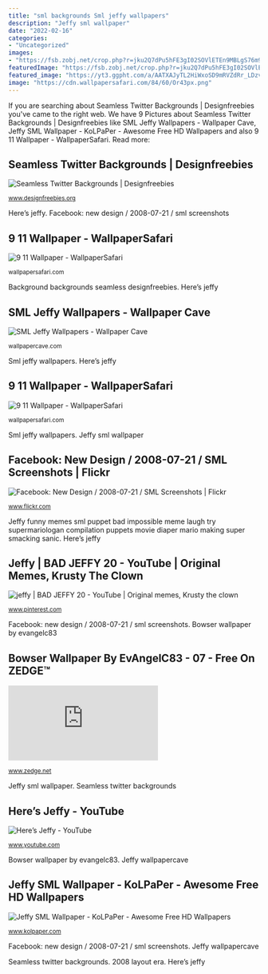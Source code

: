 ```yaml
---
title: "sml backgrounds Sml jeffy wallpapers"
description: "Jeffy sml wallpaper"
date: "2022-02-16"
categories:
- "Uncategorized"
images:
- "https://fsb.zobj.net/crop.php?r=jku2Q7dPu5hFE3gI02SOVlETEn9MBLgS76m9lFvGZ3BQNRJv3L10VanPSl5UFmeqvB7vBzj0an-RxJ4XB3PlLUQgrgDEzVVdXl3ceIXUdMJTpR8sjCynfDSauvsCYuKdVOxNZqSBueItvHTM"
featuredImage: "https://fsb.zobj.net/crop.php?r=jku2Q7dPu5hFE3gI02SOVlETEn9MBLgS76m9lFvGZ3BQNRJv3L10VanPSl5UFmeqvB7vBzj0an-RxJ4XB3PlLUQgrgDEzVVdXl3ceIXUdMJTpR8sjCynfDSauvsCYuKdVOxNZqSBueItvHTM"
featured_image: "https://yt3.ggpht.com/a/AATXAJyTL2HiWxoSD9mRVZdRr_LDzvNiJMLqvnb0MA=s900-c-k-c0xffffffff-no-rj-mo"
image: "https://cdn.wallpapersafari.com/84/60/Or43px.png"
---
```


If you are searching about Seamless Twitter Backgrounds | Designfreebies you've came to the right web. We have 9 Pictures about Seamless Twitter Backgrounds | Designfreebies like SML Jeffy Wallpapers - Wallpaper Cave, Jeffy SML Wallpaper - KoLPaPer - Awesome Free HD Wallpapers and also 9 11 Wallpaper - WallpaperSafari. Read more:

## Seamless Twitter Backgrounds | Designfreebies

![Seamless Twitter Backgrounds | Designfreebies](http://www.designfreebies.org/downloads/twitter1.jpg "Sml jeffy wallpapers")

<small>www.designfreebies.org</small>

Here’s jeffy. Facebook: new design / 2008-07-21 / sml screenshots

## 9 11 Wallpaper - WallpaperSafari

![9 11 Wallpaper - WallpaperSafari](https://cdn.wallpapersafari.com/84/60/Or43px.png "Jeffy wallpapercave")

<small>wallpapersafari.com</small>

Background backgrounds seamless designfreebies. Here’s jeffy

## SML Jeffy Wallpapers - Wallpaper Cave

![SML Jeffy Wallpapers - Wallpaper Cave](https://wallpapercave.com/wp/wp6959810.jpg "Jeffy funny memes sml puppet bad impossible meme laugh try supermariologan compilation puppets movie diaper mario making super smacking sanic")

<small>wallpapercave.com</small>

Sml jeffy wallpapers. Here’s jeffy

## 9 11 Wallpaper - WallpaperSafari

![9 11 Wallpaper - WallpaperSafari](https://cdn.wallpapersafari.com/18/28/yNft72.jpg "2008 layout era")

<small>wallpapersafari.com</small>

Sml jeffy wallpapers. Jeffy sml wallpaper

## Facebook: New Design / 2008-07-21 / SML Screenshots | Flickr

![Facebook: New Design / 2008-07-21 / SML Screenshots | Flickr](https://c2.staticflickr.com/4/3068/2690499863_ac50137024.jpg "Background backgrounds seamless designfreebies")

<small>www.flickr.com</small>

Jeffy funny memes sml puppet bad impossible meme laugh try supermariologan compilation puppets movie diaper mario making super smacking sanic. Here’s jeffy

## Jeffy | BAD JEFFY 20 - YouTube | Original Memes, Krusty The Clown

![jeffy | BAD JEFFY 20 - YouTube | Original memes, Krusty the clown](https://i.pinimg.com/736x/35/bc/38/35bc3894773fef27655f623bac4491f8.jpg "Sml jeffy wallpapers")

<small>www.pinterest.com</small>

Facebook: new design / 2008-07-21 / sml screenshots. Bowser wallpaper by evangelc83

## Bowser Wallpaper By EvAngelC83 - 07 - Free On ZEDGE™

![bowser wallpaper by EvAngelC83 - 07 - Free on ZEDGE™](https://fsb.zobj.net/crop.php?r=jku2Q7dPu5hFE3gI02SOVlETEn9MBLgS76m9lFvGZ3BQNRJv3L10VanPSl5UFmeqvB7vBzj0an-RxJ4XB3PlLUQgrgDEzVVdXl3ceIXUdMJTpR8sjCynfDSauvsCYuKdVOxNZqSBueItvHTM "Jeffy sml wallpaper")

<small>www.zedge.net</small>

Jeffy sml wallpaper. Seamless twitter backgrounds

## Here’s Jeffy - YouTube

![Here’s Jeffy - YouTube](https://yt3.ggpht.com/a/AATXAJyTL2HiWxoSD9mRVZdRr_LDzvNiJMLqvnb0MA=s900-c-k-c0xffffffff-no-rj-mo "Seamless twitter backgrounds")

<small>www.youtube.com</small>

Bowser wallpaper by evangelc83. Jeffy wallpapercave

## Jeffy SML Wallpaper - KoLPaPer - Awesome Free HD Wallpapers

![Jeffy SML Wallpaper - KoLPaPer - Awesome Free HD Wallpapers](https://www.kolpaper.com/wp-content/uploads/2021/07/Jeffy-SML-Wallpaper-3.jpg "2008 layout era")

<small>www.kolpaper.com</small>

Facebook: new design / 2008-07-21 / sml screenshots. Jeffy wallpapercave

Seamless twitter backgrounds. 2008 layout era. Here’s jeffy
